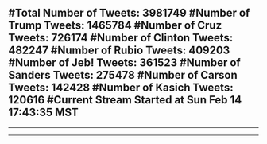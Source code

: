 #Total Number of Tweets: 3981749 
#Number of Trump Tweets: 1465784
#Number of Cruz Tweets: 726174
#Number of Clinton Tweets: 482247
#Number of Rubio Tweets: 409203
#Number of Jeb! Tweets: 361523
#Number of Sanders Tweets: 275478
#Number of Carson Tweets: 142428
#Number of Kasich Tweets: 120616
#Current Stream Started at Sun Feb 14 17:43:35 MST
---
---
---

